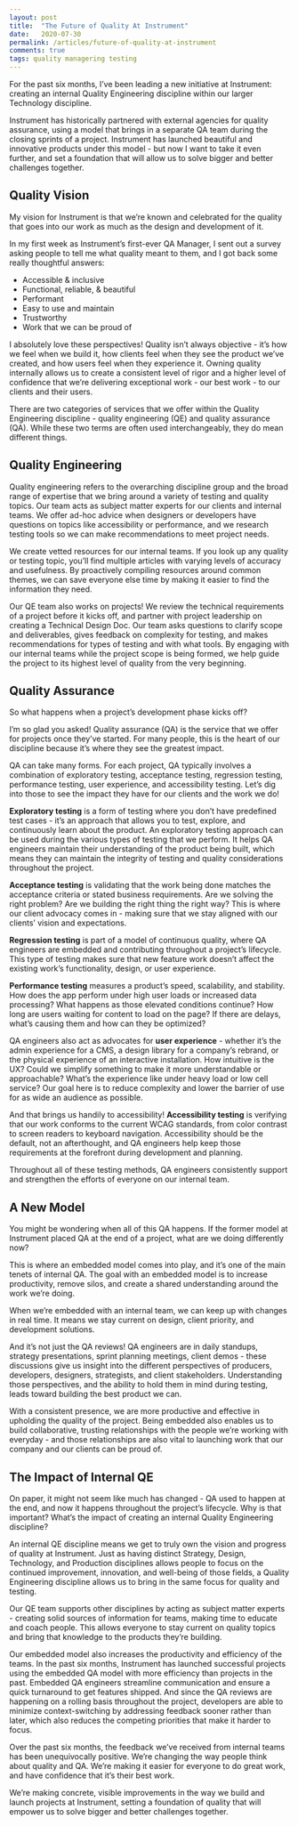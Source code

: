 ```yaml
---
layout: post
title:  "The Future of Quality At Instrument"
date:   2020-07-30
permalink: /articles/future-of-quality-at-instrument
comments: true
tags: quality managering testing
---
```


For the past six months, I’ve been leading a new initiative at Instrument: creating an internal Quality Engineering discipline within our larger Technology discipline.

Instrument has historically partnered with external agencies for quality assurance, using a model that brings in a separate QA team during the closing sprints of a project. Instrument has launched beautiful and innovative products under this model - but now I want to take it even further, and set a foundation that will allow us to solve bigger and better challenges together.

## Quality Vision

My vision for Instrument is that we’re known and celebrated for the quality that goes into our work as much as the design and development of it.

In my first week as Instrument’s first-ever QA Manager, I sent out a survey asking people to tell me what quality meant to them, and I got back some really thoughtful answers:

- Accessible & inclusive
- Functional, reliable, & beautiful
- Performant
- Easy to use and maintain
- Trustworthy
- Work that we can be proud of

I absolutely love these perspectives! Quality isn’t always objective - it’s how we feel when we build it, how clients feel when they see the product we’ve created, and how users feel when they experience it. Owning quality internally allows us to create a consistent level of rigor and a higher level of confidence that we’re delivering exceptional work - our best work - to our clients and their users.

There are two categories of services that we offer within the Quality Engineering discipline - quality engineering (QE) and quality assurance (QA). While these two terms are often used interchangeably, they do mean different things.

## Quality Engineering

Quality engineering refers to the overarching discipline group and the broad range of expertise that we bring around a variety of testing and quality topics. Our team acts as subject matter experts for our clients and internal teams. We offer ad-hoc advice when designers or developers have questions on topics like accessibility or performance, and we research testing tools so we can make recommendations to meet project needs.

We create vetted resources for our  internal teams. If you look up any quality or testing topic, you’ll find multiple articles with varying levels of accuracy and usefulness. By proactively compiling resources around common themes, we can save everyone else time by making it easier to find the information they need.

Our QE team also works on projects! We review the technical requirements of a project before it kicks off, and partner with project leadership on creating a Technical Design Doc. Our team asks questions to clarify scope and deliverables, gives feedback on complexity for testing, and makes recommendations for types of testing and with what tools. By engaging with our internal teams while the project scope is being formed, we help guide the project to its highest level of quality from the very beginning.

## Quality Assurance

So what happens when a project’s development phase kicks off?

I’m so glad you asked! Quality assurance (QA) is the service that we offer for projects once they’ve started. For many people, this is the heart of our discipline because it’s where they see the greatest impact. 

QA can take many forms. For each project, QA typically involves a combination of exploratory testing, acceptance testing, regression testing, performance testing, user experience, and accessibility testing. Let’s dig into those to see the impact they have for our clients and the work we do!

**Exploratory testing** is a form of testing where you don’t have predefined test cases - it’s an approach that allows you to test, explore, and continuously learn about the product. An exploratory testing approach can be used during the various types of testing that we perform. It helps QA engineers maintain their understanding of the product being built, which means they can maintain the integrity of testing and quality considerations throughout the project.

**Acceptance testing** is validating that the work being done matches the acceptance criteria or stated business requirements. Are we solving the right problem? Are we building the right thing the right way? This is where our client advocacy comes in - making sure that we stay aligned with our clients’ vision and expectations.

**Regression testing** is part of a model of continuous quality, where QA engineers are embedded and contributing throughout a project’s lifecycle. This type of testing makes sure that new feature work doesn’t affect the existing work’s functionality, design, or user experience. 

**Performance testing** measures a product’s speed, scalability, and stability. How does the app perform under high user loads or increased data processing? What happens as those elevated conditions continue? How long are users waiting for content to load on the page? If there are delays, what’s causing them and how can they be optimized? 

QA engineers also act as advocates for **user experience** - whether it’s the admin experience for a CMS, a design library for a company’s rebrand, or the physical experience of an interactive installation. How intuitive is the UX? Could we simplify something to make it more understandable or approachable? What’s the experience like under heavy load or low cell service? Our goal here is to reduce complexity and lower the barrier of use for as wide an audience as possible.

And that brings us handily to accessibility! **Accessibility testing** is verifying that our work conforms to the current WCAG standards, from color contrast to screen readers to keyboard navigation. Accessibility should be the default, not an afterthought, and QA engineers help keep those requirements at the forefront during development and planning.

Throughout all of these testing methods, QA engineers consistently support and strengthen the efforts of everyone on our internal team. 

## A New Model

You might be wondering when all of this QA happens. If the former model at Instrument placed QA at the end of a project, what are we doing differently now?

This is where an embedded model comes into play, and it’s one of the main tenets of internal QA. The goal with an embedded model is to increase productivity, remove silos, and create a shared understanding around the work we’re doing.

When we’re embedded with an internal team, we can keep up with changes in real time. It means we stay current on design, client priority, and development solutions. 

And it’s not just the QA reviews! QA engineers are in daily standups, strategy presentations, sprint planning meetings, client demos - these discussions give us insight into the different perspectives of producers, developers, designers, strategists, and client stakeholders. Understanding those perspectives, and the ability to hold them in mind during testing, leads toward building the best product we can.

With a consistent presence, we are more productive and effective in upholding the quality of the project. Being embedded also enables us to build collaborative, trusting relationships with the people we’re working with everyday - and those relationships are also vital to launching work that our company and our clients can be proud of.

## The Impact of Internal QE

On paper, it might not seem like much has changed - QA used to happen at the end, and now it happens throughout the project’s lifecycle. Why is that important? What’s the impact of creating an internal Quality Engineering discipline?

An internal QE discipline means we get to truly own the vision and progress of quality at Instrument. Just as having distinct Strategy, Design, Technology, and Production disciplines allows people to focus on the continued improvement, innovation, and well-being of those fields, a Quality Engineering discipline allows us to bring in the same focus for quality and testing.

Our QE team supports other disciplines by acting as subject matter experts - creating solid sources of information for teams, making time to educate and coach people. This allows everyone to stay current on quality topics and bring that knowledge to the products they’re building. 

Our embedded model also increases the productivity and efficiency of the teams. In the past six months, Instrument has launched successful projects using the embedded QA model with more efficiency than projects in the past. Embedded QA engineers streamline communication and ensure a quick turnaround to get features shipped. And since the QA reviews are happening on a rolling basis throughout the project, developers are able to minimize context-switching by addressing feedback sooner rather than later, which also reduces the competing priorities that make it harder to focus.

Over the past six months, the feedback we’ve received from internal teams has been unequivocally positive. We’re changing the way people think about quality and QA. We’re making it easier for everyone to do great work, and have confidence that it’s their best work. 

We’re making concrete, visible improvements in the way we build and launch projects at Instrument, setting a foundation of quality that will empower us to solve bigger and better challenges together.